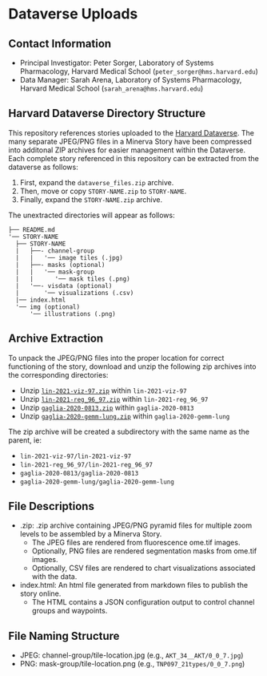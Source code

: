 # Dataverse Uploads

## Contact Information

- Principal Investigator: Peter Sorger, Laboratory of Systems Pharmacology, Harvard Medical School (`peter_sorger@hms.harvard.edu`)
- Data Manager: Sarah Arena, Laboratory of Systems Pharmacology, Harvard Medical School (`sarah_arena@hms.harvard.edu`)

## Harvard Dataverse Directory Structure

This repository references stories uploaded to the [Harvard Dataverse](https://dataverse.harvard.edu/). The many separate JPEG/PNG files in a Minerva Story have been compressed into additonal ZIP archives for easier management within the Dataverse. Each complete story referenced in this repository can be extracted from the dataverse as follows:

1. First, expand the `dataverse_files.zip` archive.
2. Then, move or copy `STORY-NAME.zip` to `STORY-NAME`.
3. Finally, expand the `STORY-NAME.zip` archive.

The unextracted directories will appear as follows:

```
├── README.md
'── STORY-NAME
  ├── STORY-NAME
  |   ├──- channel-group
  |   |   '── image tiles (.jpg)
  |   ├──- masks (optional)
  |   |   '── mask-group
  |   |      '── mask tiles (.png)
  |   '──- visdata (optional)
  |       '── visualizations (.csv)
  |── index.html
  '── img (optional)
      '── illustrations (.png)
```
## Archive Extraction 

To unpack the JPEG/PNG files into the proper location for correct functioning of the story, download and unzip the following zip archives into the corresponding directories:

- Unzip [`lin-2021-viz-97.zip`][0] within `lin-2021-viz-97`
- Unzip [`lin-2021-reg_96_97.zip`][1] within `lin-2021-reg_96_97`
- Unzip [`gaglia-2020-0813.zip`][2] within `gaglia-2020-0813`
- Unzip [`gaglia-2020-gemm-lung.zip`][3] within `gaglia-2020-gemm-lung`

The zip archive will be created a subdirectory with the same name as the parent, ie:

- `lin-2021-viz-97/lin-2021-viz-97`
- `lin-2021-reg_96_97/lin-2021-reg_96_97`
- `gaglia-2020-0813/gaglia-2020-0813`
- `gaglia-2020-gemm-lung/gaglia-2020-gemm-lung`

## File Descriptions

- .zip: .zip archive containing JPEG/PNG pyramid files for multiple zoom levels to be assembled by a Minerva Story. 
  - The JPEG files are rendered from fluorescence ome.tif images.
  - Optionally, PNG files are rendered segmentation masks from ome.tif images.
  - Optionally, CSV files are rendered to chart visualizations associated with the data.
- index.html: An html file generated from markdown files to publish the story online.
  - The HTML contains a JSON configuration output to control channel groups and waypoints.

## File Naming Structure

- JPEG: channel-group/tile-location.jpg (e.g., `AKT_34__AKT/0_0_7.jpg`)
- PNG: mask-group/tile-location.png (e.g., `TNP097_21types/0_0_7.png`)

[0]:https://dataverse.harvard.edu/file.xhtml?fileId=6561382
[1]:https://dataverse.harvard.edu/file.xhtml?fileId=6561383
[2]:https://dataverse.harvard.edu/file.xhtml?fileId=6565940
[3]:https://dataverse.harvard.edu/file.xhtml?fileId=6561233
